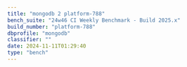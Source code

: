```yaml
---
title: "mongodb 2 platform-788"
bench_suite: "24w46 CI Weekly Benchmark - Build 2025.x"
build_number: "platform-788"
dbprofile: "mongodb"
classifier: ""
date: 2024-11-11T01:29:40
type: "bench"
---
```

